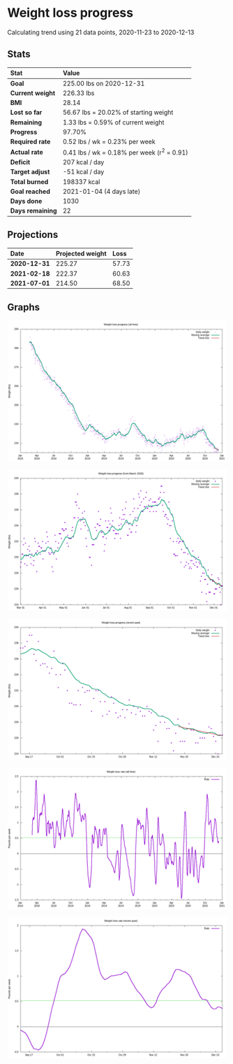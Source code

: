 # Weight loss progress

Calculating trend using 21 data points, 2020-11-23 to 2020-12-13

## Stats

Stat|Value
:-|:-
**Goal**|225.00 lbs on 2020-12-31
**Current weight**|226.33 lbs
**BMI**|28.14
**Lost so far**|56.67 lbs = 20.02% of starting weight
**Remaining**|1.33 lbs =  0.59% of current  weight
**Progress**|97.70%
**Required rate**|0.52 lbs / wk = 0.23% per week
**Actual rate**|0.41 lbs / wk = 0.18% per week  (r<sup>2</sup> = 0.91)
**Deficit**|207 kcal / day
**Target adjust**|-51 kcal / day
**Total burned**|198337 kcal
**Goal reached**|2021-01-04 (4 days late)
**Days done**|1030
**Days remaining**|22

## Projections

Date|Projected weight|Loss
:-|:-|:-
**2020-12-31**|225.27|57.73
**2021-02-18**|222.37|60.63
**2021-07-01**|214.50|68.50

## Graphs

![](weight-graph-alltime.png)

![](weight-graph-covid.png)

![](weight-graph-recent.png)

![](rate-graph-alltime.png)

![](rate-graph-recent.png)
